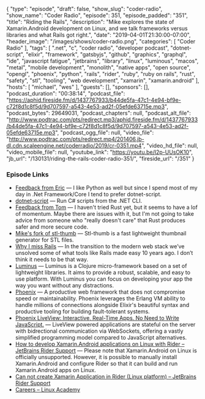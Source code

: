 {
  "type": "episode",
  "draft": false,
  "show_slug": "coder-radio",
  "show_name": "Coder Radio",
  "episode": 351,
  "episode_padded": "351",
  "title": "Riding the Rails",
  "description": "Mike explores the state of Xamarin.Android development on Linux, and we talk frameworks versus libraries and what Rails got right.",
  "date": "2019-04-01T21:30:00-07:00",
  "header_image": "/images/shows/coder-radio.png",
  "categories": [
    "Coder Radio"
  ],
  "tags": [
    ".net",
    "c",
    "coder radio",
    "developer podcast",
    "dotnet-script",
    "elixir",
    "framework",
    "gatsbyjs",
    "github",
    "graphics",
    "graphql",
    "ide",
    "javascript fatigue",
    "jetbrains",
    "library",
    "linux",
    "luminous",
    "macos",
    "metal",
    "mobile development",
    "monolith",
    "native apps",
    "open source",
    "opengl",
    "phoenix",
    "python",
    "rails",
    "rider",
    "ruby",
    "ruby on rails",
    "rust",
    "safety",
    "stl",
    "tooling",
    "web development",
    "xamarin",
    "xamarin.android"
  ],
  "hosts": [
    "michael",
    "wes"
  ],
  "guests": [],
  "sponsors": [],
  "podcast_duration": "00:38:14",
  "podcast_file": "https://aphid.fireside.fm/d/1437767933/b44de5fa-47c1-4e94-bf9e-c72f8d1c8f5d/9d707597-a543-4e53-ad2f-05efde63715e.mp3",
  "podcast_bytes": 29649031,
  "podcast_chapters": null,
  "podcast_alt_file": "http://www.podtrac.com/pts/redirect.mp3/aphid.fireside.fm/d/1437767933/b44de5fa-47c1-4e94-bf9e-c72f8d1c8f5d/9d707597-a543-4e53-ad2f-05efde63715e.mp3",
  "podcast_ogg_file": null,
  "video_file": "http://www.podtrac.com/pts/redirect.mp4/201406.jb-dl.cdn.scaleengine.net/coderradio/2019/cr-0351.mp4",
  "video_hd_file": null,
  "video_mobile_file": null,
  "youtube_link": "https://youtu.be/I2p-UUsOK10",
  "jb_url": "/130131/riding-the-rails-coder-radio-351/",
  "fireside_url": "/351"
}


### Episode Links

  * [Feedback from Eric](https://pastebin.com/xGsHhsj6 "Feedback from Eric") — I like Python as well but since I spend most of my day in .Net Framework/Core I tend to prefer dotnet-script.
  * [dotnet-script](https://github.com/filipw/dotnet-script "dotnet-script") — Run C# scripts from the .NET CLI.
  * [Feedback from Tom](https://www.reddit.com/r/CoderRadio/comments/b655ct/rusty_stadia_coder_radio_350/ejp3tq4/ "Feedback from Tom") — I haven't tried Rust yet, but it seems to have a lof of momentum. Maybe there are issues with it, but I'm not going to take advice from someone who "really doesn't care" that Rust produces safer and more secure code.
  * [Mike's fork of stl-thumb](https://github.com/dominickm/stl-thumb "Mike's fork of stl-thumb") — Stl-thumb is a fast lightweight thumbnail generator for STL files.
  * [Why I miss Rails](https://chanind.github.io/rails/2019/03/28/why-i-miss-rails.html "Why I miss Rails") — In the transition to the modern web stack we’ve unsolved some of what tools like Rails made easy 10 years ago. I don’t think it needs to be that way.
  * [Luminus](http://www.luminusweb.net/ "Luminus") — Luminus is a Clojure micro-framework based on a set of lightweight libraries. It aims to provide a robust, scalable, and easy to use platform. With Luminus you can focus on developing your app the way you want without any distractions.
  * [Phoenix](https://phoenixframework.org/ "Phoenix") — A productive web framework that does not compromise speed or maintainability. Phoenix leverages the Erlang VM ability to handle millions of connections alongside Elixir's beautiful syntax and productive tooling for building fault-tolerant systems.
  * [Phoenix LiveView: Interactive, Real-Time Apps. No Need to Write JavaScript.](https://dockyard.com/blog/2018/12/12/phoenix-liveview-interactive-real-time-apps-no-need-to-write-javascript "Phoenix LiveView: Interactive, Real-Time Apps. No Need to Write JavaScript.") — LiveView powered applications are stateful on the server with bidrectional communication via WebSockets, offering a vastly simplified programming model compared to JavaScript alternatives.
  * [How to develop Xamarin.Android applications on Linux with Rider – JetBrains Rider Support](https://rider-support.jetbrains.com/hc/en-us/articles/360000557259-How-to-develop-Xamarin-Android-applications-on-Linux-with-Rider "How to develop Xamarin.Android applications on Linux with Rider – JetBrains Rider Support") — Please note that Xamarin.Android on Linux is officially unsupported. However, it is possible to manually install Xamarin.Android and configure Rider so that it can build and run Xamarin.Android apps on Linux.
  * [Can not create Xamarin Application in Rider (Linux platform) – JetBrains Rider Support](https://rider-support.jetbrains.com/hc/en-us/community/posts/360000093384-Can-not-create-Xamarin-Application-in-Rider-Linux-platform- "Can not create Xamarin Application in Rider \(Linux platform\) – JetBrains Rider Support")
  * [Careers – Linux Academy](https://linuxacademy.com/careers/ "Careers – Linux Academy")



